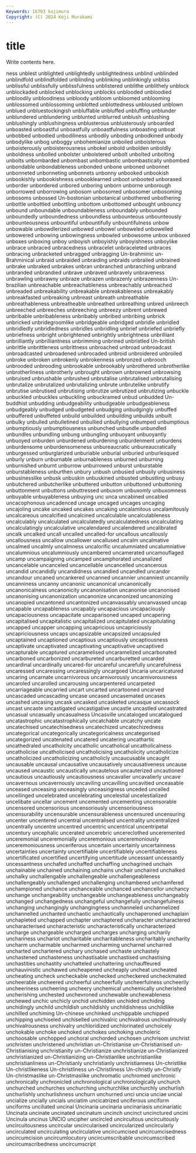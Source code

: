 ```yaml
---
Keywords: 16793 kojimura
Copyright: (C) 2024 Koji Murakami
---
```


# title

Write contents here.



ness unblest unblighted
unblightedly unblightedness unblind unblinded unblindfold unblindfolded unblinding unblinking unblinkingly unbliss
unblissful unblissfully unblissfulness unblistered unblithe unblithely unblock unblockaded unblocked unblocking
unblocks unblooded unbloodied unbloodily unbloodiness unbloody unbloom unbloomed unblooming unblossomed
unblossoming unblotted unblottedness unbloused unblown unblued unbluestockingish unbluffable unbluffed unbluffing
unblunder unblundered unblundering unblunted unblurred unblush unblushing unblushingly unblushingness unblusterous
unblusterously unboarded unboasted unboastful unboastfully unboastfulness unboasting unboat unbobbed unbodied
unbodiliness unbodily unboding unbodkined unbody unbodylike unbog unboggy unbohemianize unboiled
unboisterous unboisterously unboisterousness unbokel unbold unbolden unboldly unboldness unbolled unbolster
unbolstered unbolt unbolted unbolting unbolts unbombarded unbombast unbombastic unbombastically unbombed
unbondable unbondableness unbonded unbone unboned unbonnet unbonneted unbonneting unbonnets unbonny
unbooked unbookish unbookishly unbookishness unbooklearned unboot unbooted unboraxed unborder unbordered
unbored unboring unborn unborne unborough unborrowed unborrowing unbosom unbosomed unbosomer
unbosoming unbosoms unbossed Un-bostonian unbotanical unbothered unbothering unbottle unbottled unbottling
unbottom unbottomed unbought unbouncy unbound unboundable unboundableness unboundably unbounded unboundedly
unboundedness unboundless unbounteous unbounteously unbounteousness unbountiful unbountifully unbountifulness unbow unbowable
unbowdlerized unbowed unbowel unboweled unbowelled unbowered unbowing unbowingness unbowled unbowsome
unbox unboxed unboxes unboxing unboy unboyish unboyishly unboyishness unboylike unbrace
unbraced unbracedness unbracelet unbraceleted unbraces unbracing unbracketed unbragged unbragging Un-brahminic
un-Brahminical unbraid unbraided unbraiding unbraids unbrailed unbrained unbrake unbraked unbrakes
unbran unbranched unbranching unbrand unbranded unbrandied unbrave unbraved unbravely unbraveness
unbrawling unbrawny unbraze unbrazen unbrazenly unbrazenness Un-brazilian unbreachable unbreachableness unbreachably
unbreached unbreaded unbreakability unbreakable unbreakableness unbreakably unbreakfasted unbreaking unbreast unbreath
unbreathable unbreathableness unbreatheable unbreathed unbreathing unbred unbreech unbreeched unbreeches unbreeching
unbreezy unbrent unbrewed unbribable unbribableness unbribably unbribed unbribing unbrick unbricked
unbridegroomlike unbridgeable unbridged unbridle unbridled unbridledly unbridledness unbridles unbridling unbrief
unbriefed unbriefly unbriefness unbright unbrightened unbrightly unbrightness unbrilliant unbrilliantly unbrilliantness
unbrimming unbrined unbristled Un-british unbrittle unbrittleness unbrittness unbroached unbroad unbroadcast
unbroadcasted unbroadened unbrocaded unbroid unbroidered unbroiled unbroke unbroken unbrokenly unbrokenness
unbronzed unbrooch unbrooded unbrooding unbrookable unbrookably unbrothered unbrotherlike unbrotherliness unbrotherly
unbrought unbrown unbrowned unbrowsing unbruised unbrushable unbrushed unbrutalise unbrutalised unbrutalising
unbrutalize unbrutalized unbrutalizing unbrute unbrutelike unbrutify unbrutise unbrutised unbrutising unbrutize
unbrutized unbrutizing unbuckle unbuckled unbuckles unbuckling unbuckramed unbud unbudded Un-buddhist
unbudding unbudgeability unbudgeable unbudgeableness unbudgeably unbudged unbudgeted unbudging unbudgingly unbuffed
unbuffered unbuffeted unbuild unbuilded unbuilding unbuilds unbuilt unbulky unbulled unbulletined
unbullied unbullying unbumped unbumptious unbumptiously unbumptiousness unbunched unbundle unbundled unbundles
unbundling unbung unbungling unbuoyant unbuoyantly unbuoyed unburden unburdened unburdening unburdenment
unburdens unburdensome unburdensomeness unbureaucratic unbureaucratically unburgessed unburglarized unburiable unburial unburied
unburlesqued unburly unburn unburnable unburnableness unburned unburning unburnished unburnt unburrow
unburrowed unburst unburstable unburstableness unburthen unbury unbush unbusied unbusily unbusiness
unbusinesslike unbusk unbuskin unbuskined unbusted unbustling unbusy unbutchered unbutcherlike unbuttered
unbutton unbuttoned unbuttoning unbuttonment unbuttons unbuttressed unbuxom unbuxomly unbuxomness unbuyable
unbuyableness unbuying unc unca uncabined uncabled uncacophonous uncadenced uncage uncaged
uncages uncaging uncajoling uncake uncaked uncakes uncaking uncalamitous uncalamitously uncalcareous
uncalcified uncalcined uncalculable uncalculableness uncalculably uncalculated uncalculatedly uncalculatedness uncalculating uncalculatingly
uncalculative uncalendared uncalendered uncalibrated uncalk uncalked uncall uncalled uncalled-for uncallous
uncallously uncallousness uncallow uncallower uncallused uncalm uncalmative uncalmed uncalmly uncalmness
uncalorific uncalumniated uncalumniative uncalumnious uncalumniously uncambered uncamerated uncamouflaged uncamp uncampaigning
uncamped uncamphorated uncanalized uncancelable uncanceled uncancellable uncancelled uncancerous uncandid uncandidly
uncandidness uncandied uncandled uncandor uncandour uncaned uncankered uncanned uncannier uncanniest
uncannily uncanniness uncanny uncanonic uncanonical uncanonically uncanonicalness uncanonicity uncanonisation uncanonise
uncanonised uncanonising uncanonization uncanonize uncanonized uncanonizing uncanopied uncantoned uncantonized uncanvassably
uncanvassed uncap uncapable uncapableness uncapably uncapacious uncapaciously uncapaciousness uncapacitate uncaparisoned
uncaped uncapering uncapitalised uncapitalistic uncapitalized uncapitulated uncapitulating uncapped uncapper uncapping
uncapricious uncapriciously uncapriciousness uncaps uncapsizable uncapsized uncapsuled uncaptained uncaptioned uncaptious
uncaptiously uncaptiousness uncaptivate uncaptivated uncaptivating uncaptivative uncaptived uncapturable uncaptured uncaramelised
uncaramelized uncarbonated uncarboned uncarbonized uncarbureted uncarburetted uncarded uncardinal uncardinally uncared-for
uncareful uncarefully uncarefulness uncaressed uncaressing uncaressingly uncargoed Uncaria uncaricatured uncaring
uncarnate uncarnivorous uncarnivorously uncarnivorousness uncaroled uncarolled uncarousing uncarpentered uncarpeted uncarriageable
uncarried uncart uncarted uncartooned uncarved uncascaded uncascading uncase uncased uncasemated
uncases uncashed uncasing uncask uncasked uncasketed uncasque uncassock uncast uncaste
uncastigated uncastigative uncastle uncastled uncastrated uncasual uncasually uncasualness Uncasville uncataloged
uncatalogued uncatastrophic uncatastrophically uncatchable uncatchy uncate uncatechised uncatechisedness uncatechized uncatechizedness
uncategorical uncategorically uncategoricalness uncategorised uncategorized uncatenated uncatered uncatering uncathartic uncathedraled
uncatholcity uncatholic uncatholical uncatholicalness uncatholicise uncatholicised uncatholicising uncatholicity uncatholicize uncatholicized
uncatholicizing uncatholicly uncaucusable uncaught uncausable uncausal uncausative uncausatively uncausativeness uncause
uncaused uncaustic uncaustically uncautelous uncauterized uncautioned uncautious uncautiously uncautiousness uncavalier
uncavalierly uncave uncavernous uncavernously uncaviling uncavilling uncavitied unceasable unceased unceasing
unceasingly unceasingness unceded unceiled unceilinged uncelebrated uncelebrating uncelestial uncelestialized uncelibate
uncellar uncement uncemented uncementing uncensorable uncensored uncensorious uncensoriously uncensoriousness uncensurability
uncensurable uncensurableness uncensured uncensuring uncenter uncentered uncentral uncentralised uncentrality uncentralized
uncentrally uncentre uncentred uncentric uncentrical uncentripetal uncentury uncephalic uncerated uncerebric
uncereclothed unceremented unceremonial unceremonially unceremonious unceremoniously unceremoniousness unceriferous uncertain uncertainly
uncertainness uncertainties uncertainty uncertifiable uncertifiablely uncertifiableness uncertificated uncertified uncertifying uncertitude
uncessant uncessantly uncessantness unchafed unchaffed unchaffing unchagrined unchain unchainable unchained
unchaining unchains unchair unchaired unchalked unchalky unchallengable unchallengeable unchallengeableness unchallengeably
unchallenged unchallenging unchambered unchamfered unchampioned unchance unchanceable unchanced unchancellor unchancy
unchange unchangeability unchangeable unchangeableness unchangeably unchanged unchangedness unchangeful unchangefully unchangefulness
unchanging unchangingly unchangingness unchanneled unchannelized unchannelled unchanted unchaotic unchaotically unchaperoned
unchaplain unchapleted unchapped unchapter unchaptered uncharacter uncharactered uncharacterised uncharacteristic uncharacteristically
uncharacterized uncharge unchargeable uncharged uncharges uncharging uncharily unchariness unchariot uncharitable
uncharitableness uncharitably uncharity uncharm uncharmable uncharmed uncharming uncharnel uncharred uncharted
unchartered unchary unchased unchaste unchastely unchastened unchasteness unchastisable unchastised unchastising
unchastities unchastity unchatteled unchattering unchauffeured unchauvinistic unchawed uncheapened uncheaply uncheat
uncheated uncheating uncheck uncheckable unchecked uncheckered uncheckmated uncheerable uncheered uncheerful
uncheerfully uncheerfulness uncheerily uncheeriness uncheering uncheery unchemical unchemically uncherished uncherishing
unchested unchevroned unchewable unchewableness unchewed unchic unchicly unchid unchidden unchided
unchiding unchidingly unchild unchildish unchildishly unchildishness unchildlike unchilled unchiming Un-chinese
unchinked unchippable unchipped unchipping unchiseled unchiselled unchivalric unchivalrous unchivalrously unchivalrousness
unchivalry unchloridized unchlorinated unchoicely unchokable unchoke unchoked unchokes unchoking uncholeric
unchoosable unchopped unchoral unchorded unchosen unchrisom unchrist unchristen unchristened unchristian
un-Christianise un-Christianised un-Christianising unchristianity un-Christianize unchristianize un-Christianized unchristianized un-Christianizing un-Christianlike
unchristianlike unchristianliness un-Christianly unchristianly unchristianness Un-christlike Un-christlikeness Un-christliness un-Christliness Un-christly
un-Christly Un-christmaslike un-Christmaslike unchromatic unchromed unchronic unchronically unchronicled unchronological unchronologically
unchurch unchurched unchurches unchurching unchurchlike unchurchly unchurlish unchurlishly unchurlishness unchurn
unchurned unci uncia unciae uncial uncialize uncially uncials unciatim uncicatrized
unciferous unciform unciforms unciliated uncinal Uncinaria uncinaria uncinariasis uncinariatic Uncinata
uncinate uncinated uncinatum uncinch uncinct uncinctured uncini Uncinula uncinus UNCIO
uncipher uncircled uncircuitous uncircuitously uncircuitousness uncircular uncircularised uncircularized uncircularly uncirculated
uncirculating uncirculative uncircumcised uncircumcisedness uncircumcision uncircumlocutory uncircumscribable uncircumscribed uncircumscribedness uncircumscript

